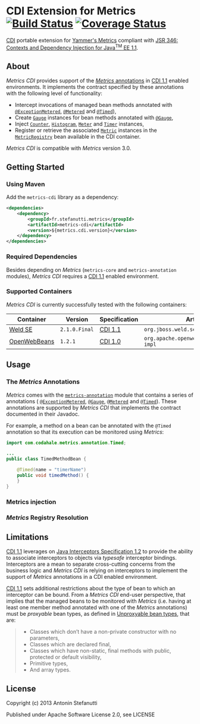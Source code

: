 CDI Extension for Metrics [![Build Status](https://secure.travis-ci.org/astefanutti/metrics-cdi.png)](http://travis-ci.org/astefanutti/metrics-cdi) [![Coverage Status](https://coveralls.io/repos/astefanutti/metrics-cdi/badge.png?branch=master)](https://coveralls.io/r/astefanutti/metrics-cdi?branch=master)
===========

[CDI](http://www.cdi-spec.org/) portable extension for [Yammer's Metrics](http://metrics.codahale.com/) compliant
with [JSR 346: Contexts and Dependency Injection for Java<sup>TM</sup> EE 1.1](http://jcp.org/en/jsr/detail?id=346).

## About

_Metrics CDI_ provides support of the [_Metrics_ annotations](https://github.com/codahale/metrics/tree/master/metrics-annotation)
in [CDI 1.1](http://jcp.org/en/jsr/detail?id=346) enabled environments.
It implements the contract specified by these annotations with the following level of functionality:
+ Intercept invocations of managed bean methods annotated with
  [`@ExceptionMetered`](http://maginatics.github.io/metrics/apidocs/com/codahale/metrics/annotation/ExceptionMetered.html),
  [`@Metered`](http://maginatics.github.io/metrics/apidocs/com/codahale/metrics/annotation/Gauge.html) and
  [`@Timed`](http://maginatics.github.io/metrics/apidocs/com/codahale/metrics/annotation/Timed.html)),
+ Create [`Gauge`](http://maginatics.github.io/metrics/apidocs/com/codahale/metrics/Gauge.html) instances
  for bean methods annotated with [`@Gauge`](http://maginatics.github.io/metrics/apidocs/com/codahale/metrics/annotation/Gauge.html),
+ Inject [`Counter`](http://maginatics.github.io/metrics/apidocs/com/codahale/metrics/Counter.html),
  [`Histogram`](http://maginatics.github.io/metrics/apidocs/com/codahale/metrics/Histogram.html),
  [`Meter`](http://maginatics.github.io/metrics/apidocs/com/codahale/metrics/Meter.html) and
  [`Timer`](http://maginatics.github.io/metrics/apidocs/com/codahale/metrics/Timer.html) instances,
+ Register or retrieve the associated [`Metric`](http://maginatics.github.io/metrics/apidocs/com/codahale/metrics/Metric.html) instances
  in the [`MetricRegistry`](http://maginatics.github.io/metrics/apidocs/com/codahale/metrics/MetricRegistry.html) bean
  available in the CDI container.

_Metrics CDI_ is compatible with _Metrics_ version 3.0.

## Getting Started

### Using Maven

Add the `metrics-cdi` library as a dependency:
```xml
<dependencies>
    <dependency>
        <groupId>fr.stefanutti.metrics</groupId>
        <artifactId>metrics-cdi</artifactId>
        <version>${metrics.cdi.version}</version>
    </dependency>
</dependencies>
```

### Required Dependencies

Besides depending on _Metrics_ (`metrics-core` and `metrics-annotation` modules), _Metrics CDI_ requires
a [CDI 1.1](http://jcp.org/en/jsr/detail?id=346) enabled environment.

### Supported Containers

_Metrics CDI_ is currently successfully tested with the following containers:

| Container                                       | Version       | Specification                                  | Artifact Id                                 |
| ----------------------------------------------- | ------------- | ---------------------------------------------- | ------------------------------------------- |
| [Weld SE](http://weld.cdi-spec.org/)            | `2.1.0.Final` | [CDI 1.1](http://jcp.org/en/jsr/detail?id=346) | `org.jboss.weld.se:weld-se-core`            |
| [OpenWebBeans](http://openwebbeans.apache.org/) | `1.2.1`       | [CDI 1.0](http://jcp.org/en/jsr/detail?id=299) | `org.apache.openwebbeans:openwebbeans-impl` |

## Usage

### The _Metrics_ Annotations

_Metrics_ comes with the [`metrics-annotation`](https://github.com/codahale/metrics/tree/master/metrics-annotation)
module that contains a series of annotations (
[`@ExceptionMetered`](http://maginatics.github.io/metrics/apidocs/com/codahale/metrics/annotation/ExceptionMetered.html),
[`@Gauge`](http://maginatics.github.io/metrics/apidocs/com/codahale/metrics/annotation/Gauge.html),
[`@Metered`](http://maginatics.github.io/metrics/apidocs/com/codahale/metrics/annotation/Gauge.html) and
[`@Timed`](http://maginatics.github.io/metrics/apidocs/com/codahale/metrics/annotation/Timed.html)).
These annotations are supported by _Metrics CDI_ that implements the contract documented in their Javadoc.

For example, a method on a bean can be annotated with the `@Timed` annotation so that its execution can be monitored using _Metrics_:
```java
import com.codahale.metrics.annotation.Timed;

...
public class TimedMethodBean {

    @Timed(name = "timerName")
    public void timedMethod() {
    }
}
```

### Metrics injection

### _Metrics_ Registry Resolution

## Limitations

[CDI 1.1][] leverages on [Java Interceptors Specification 1.2][] to provide the ability to associate interceptors
to objects via _typesafe_ interceptor bindings. Interceptors are a mean to separate cross-cutting concerns from the business logic
and _Metrics CDI_ is relying on interceptors to implement the support of _Metrics_ annotations in a CDI enabled environment.

[CDI 1.1][] sets additional restrictions about the type of bean to which an interceptor can be bound. From a _Metrics CDI_ end-user
perspective, that implies that the managed beans to be monitored with _Metrics_ (i.e. having at least one member method annotated
with one of the _Metrics_ annotations) must be _proxyable_ bean types, as defined in [Unproxyable bean types][], that are:
> + Classes which don’t have a non-private constructor with no parameters,
> + Classes which are declared final,
> + Classes which have non-static, final methods with public, protected or default visibility,
> + Primitive types,
> + And array types.

[CDI 1.1]: http://docs.jboss.org/cdi/spec/1.1/cdi-spec.html
[Java Interceptors Specification 1.2]: http://download.oracle.com/otndocs/jcp/interceptors-1_2-mrel2-eval-spec/
[Binding an interceptor to a bean]: http://docs.jboss.org/cdi/spec/1.1/cdi-spec.html#binding_interceptor_to_bean
[Unproxyable bean types]: http://docs.jboss.org/cdi/spec/1.1/cdi-spec.html#unproxyable

License
-------

Copyright (c) 2013 Antonin Stefanutti

Published under Apache Software License 2.0, see LICENSE